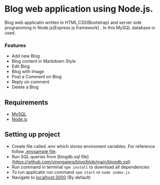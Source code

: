 # Blog web application using Node.js.


Blog web applicatin written in HTML,CSS(Bootstrap) and server side programming  in Node.js(Express js framework) . In this  MySQL database is used.


### Features

- Add new Blog 
- Blog content in Markdown Style
- Edit Blog
- Blog with Image
- Post a Comment on Blog
- Reply on comment
- Delete a Blog

## Requirements
- [MySQL](https://www.mysql.com/)
- [Node.js](https://nodejs.org/en/)

## Setting up project
- Create file called .env which stores enviroment variables. For reference follow [.envsample file](https://github.com/virengajera/blog/blob/main/.envsample).
- Run SQL queries from [blogdb.sql file] (https://github.com/virengajera/blog/blob/main/blogdb.sql)
- Run command in terminal ``` npm install ``` to download all dependencies
- To run applicatin run command ``` npm start ``` or ``` node index.js ```
- Navigate to [localhost:3000](localhost:3000) (By default)
